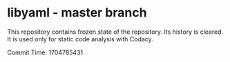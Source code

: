 # libyaml - master branch

This repository contains frozen state of the repository.
Its history is cleared. It is used only for static code
analysis with Codacy.

Commit Time: 1704785431